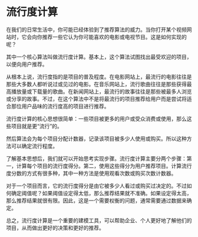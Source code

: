 # 流行度计算
在我们的日常生活中，你可能已经体验到了推荐算法的威力。当你打开某个视频网站时，它会向你推荐一些它认为你可能喜欢的电影或电视节目。这是如何实现的呢？

其中一个核心算法叫做流行度计算。基本上，这个算法试图找出最受欢迎的项目，以便向用户推荐。

从根本上说，流行度指的是项目的普及程度。在电影网站上，最流行的电影往往是那些大多数人都听说过或见过的电影。在音乐网站上，流行歌曲往往是那些获得最高播放量或下载量的歌曲。在新闻网站上，最流行的故事往往是那些被最多人浏览或分享的故事。不过，在这个算法中不是将最流行的项目推荐给用户而是尝试将适合那位用户品味的流行度高的项目进行推荐。

流行度计算的核心思想很简单：一些项目被更多的用户或受众消费或使用，那么这些项目就是更“流行”的。

然后算法会为每个项目分配计数器，记录该项目被多少人使用或购买。所以这种方法可以确定流行程度。

了解基本思想后，我们就可以开始思考实现步骤。流行度计算主要分两个步骤：第一，计算每个项目的流行度得分。第二，使用这些得分为用户推荐项目。计算流行度分数的方式有很多种，其中一种方法是使用观看次数或购买次数计数器。

对于一个项目而言，它的流行度得分是由它被多少人看过或购买过决定的。不过如何确定阈值呢？如果阈值设定得太低，那么推荐结果就不准确。如果设定得太高，那么推荐结果就很有限。因此，这是一个需要权衡的问题，通常需要通过数据来确定。

总之，流行度计算是一个重要的建模工具，可以帮助企业、个人更好地了解他们的项目，从而做出更好的决策和更好的推荐。